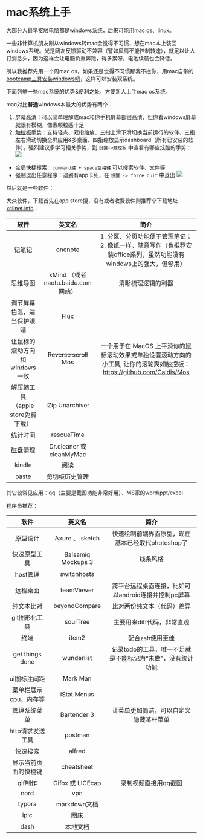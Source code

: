 # mac系统上手

大部分人最早接触电脑都是windows系统，后来可能用mac os、linux。

一些非计算机朋友刚从windows转mac会觉得不习惯，想在mac本上装回windows系统。光是网友反馈驱动不兼容（譬如风扇不能控制转速），就足以让人打消念头，因为这样会让电脑负重奔跑，得多累呀，电池续航也会降低。

所以我推荐先用一个周mac os，如果还是觉得不习惯那我不拦你，用mac自带的[bootcamp工具安装windows吧](https://zhuanlan.zhihu.com/p/34435136)，这样可以安装双系统。

下面列举一些mac系统的优势&便利之处，方便新人上手mac os系统。

mac对比**普通**windows本最大的优势有两个：
1. 屏幕高清：可以简单理解成mac和你手机屏幕都很高清，但你看windows屏幕就很有模糊，像素颗粒感十足
2. [触控板手势](https://zhuanlan.zhihu.com/p/35907832)：支持轻点、双指缩放、三指上滑下滑切换当前运行的软件、三指左右滑动切换全屏应用&多桌面、四指缩放显示dashboard（所有已安装的软件）。强烈建议多学习相关手势，到 `设置->触控板` 中查看有哪些炫酷的手势：![](http://ww3.sinaimg.cn/large/006tNc79gy1g4abz5stc4j313s0t4woq.jpg)

- 全局快捷搜索：`command建 + space空格键` 可以搜索软件、文件等
- 强制退出任意程序：遇到有app卡死，在 `设置 -> force quit` 中退出 ![](http://ww2.sinaimg.cn/large/006tNc79gy1g4ac1nqa5cj30ue0i8af3.jpg)

然后就是一些软件：

大众软件，下载首先在app store搜，没有或者收费软件则推荐个下载地址 [xclinet.info](https://xclient.info/)：

|软件|英文名|简介|
|:-----:|:-----:|:-----:|
|记笔记|onenote|1. 分区、分页功能便于管理笔记；2. 像纸一样，随意写作（也推荐安装office系列，虽然功能没有windows上的强大，但够用）|
|思维导图|xMind （或者 naotu.baidu.com 网站）|清晰梳理逻辑的利器|
|调节屏幕色温，适当保护眼睛|Flux||
|让鼠标的滚动方向和windows一致|~~Reverse scroll~~ Mos |一个用于在 MacOS 上平滑你的鼠标滚动效果或单独设置滚动方向的小工具, 让你的滚轮爽如触控板： https://github.com/Caldis/Mos|
|解压缩工具（apple store免费下载）|IZip Unarchiver||
|统计时间|rescueTime||
|磁盘清理|Dr.cleaner 或 cleanMyMac||
|kindle|阅读||
|paste|剪切板历史管理||

其它较常见应用：qq（主要是截图功能非常好用）、MS家的word/ppt/excel

程序员推荐：

|软件|英文名|简介|
|:-----:|:-----:|:-----:|
|原型设计|Axure 、 sketch|快速绘制前端界面原型，现在基本已经取代photoshop了|
|快速原型工具|Balsamiq Mockups 3|线条风格|
|host管理|switchhosts||
|远程桌面|teamViewer|跨平台远程桌面连接，比如可以android连接并控制pc屏幕|
|纯文本比对|beyondCompare|比对两份纯文本（代码）差异|
|git图形化工具|sourTree|主要用来diff代码，非常直观|
|终端|item2|配合zsh使用更佳|
|get things done|wunderlist|记录todo的工具，唯一不足就是不能标记为“未做”，没有统计功能|
|ui图标注间距|Mark Man||
|菜单栏展示cpu、内存等|iStat Menus||
|管理系统菜单|Bartender 3|让菜单更加简洁，可以自定义隐藏某些菜单|
|http请求发送工具|postman||
|快速搜索|alfred||
|显示当前页面的快捷键|cheatsheet||
|gif制作|Gifox 或 LICEcap|录制视频直接用qq截图|
|nord|vpn||
|typora|markdown文档||
|ipic|图床|
|dash|本地文档|
